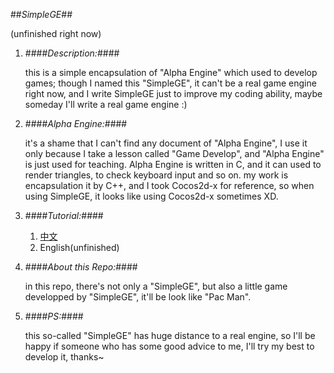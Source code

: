 ##*SimpleGE*##

(unfinished right now)

1. ####*Description:*####

	this is a simple encapsulation of "Alpha Engine" which used to develop games;
	though I named this "SimpleGE", it can't be a real game engine right now, 
	and I write SimpleGE just to improve my coding ability, 
	maybe someday I'll write a real game engine :)

2. ####*Alpha Engine:*####

	it's a shame that I can't find any document of "Alpha Engine", 
	I use it only because I take a lesson called "Game Develop", 
	and "Alpha Engine" is just used for teaching.
	Alpha Engine is written in C,
	and it can used to render triangles, to check keyboard input and so on.
	my work is encapsulation it by C++, and I took Cocos2d-x for reference, 
	so when using SimpleGE, it looks like using Cocos2d-x sometimes XD.

3. ####*Tutorial:*####
	
	1. [中文](https://github.com/KJTang/SimpleGE/blob/master/Tutorial/Zh/README.md)
	2. English(unfinished)
	
4. ####*About this Repo:*####

	in this repo, there's not only a "SimpleGE",
	but also a little game developped by "SimpleGE",
	it'll be look like "Pac Man".
	
5. ####*PS:*####

	this so-called "SimpleGE" has huge distance to a real engine,
	so I'll be happy if someone who has some good advice to me,
	I'll try my best to develop it, thanks~
